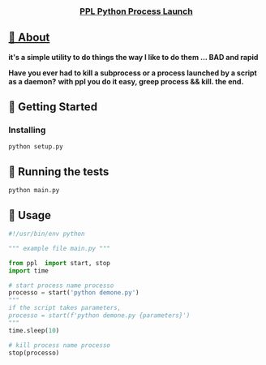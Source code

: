 <p align="center">
  <a href="" rel="noopener">
</p>
<h3 align="center">PPL Python Process Launch</h3>
<div align="center">
</div>

## 🧐 About <a name = "about"></a>
**it's a simple utility to do things the way I like to do them ... BAD and rapid**

**Have you ever had to kill a subprocess or a process launched by a script as a daemon?**
**with ppl you do it easy, greep process && kill. the end.**
## 🏁 Getting Started <a name = "getting_started"></a>

### Installing
`python setup.py`

## 🔧 Running the tests <a name = "tests"></a>
`python main.py`

## 🎈 Usage <a name="usage"></a>
``` python
#!/usr/bin/env python

""" example file main.py """

from ppl  import start, stop
import time

# start process name processo
processo = start('python demone.py')
""" 
if the script takes parameters, 
processo = start(f'python demone.py {parameters}')
"""
time.sleep(10)

# kill process name processo
stop(processo)
```
